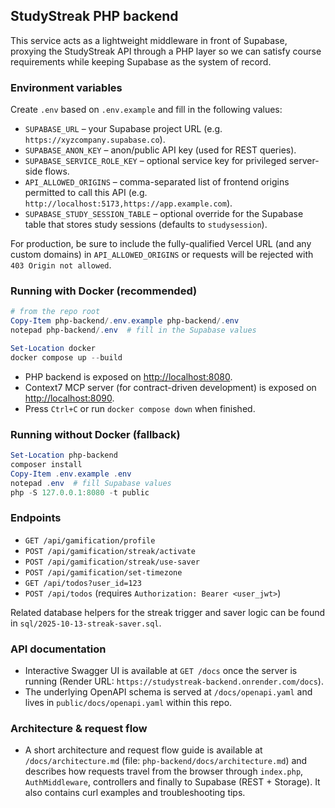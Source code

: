 ## StudyStreak PHP backend

This service acts as a lightweight middleware in front of Supabase, proxying the StudyStreak API through a PHP layer so we can satisfy course requirements while keeping Supabase as the system of record.

### Environment variables

Create `.env` based on `.env.example` and fill in the following values:

- `SUPABASE_URL` – your Supabase project URL (e.g. `https://xyzcompany.supabase.co`).
- `SUPABASE_ANON_KEY` – anon/public API key (used for REST queries).
- `SUPABASE_SERVICE_ROLE_KEY` – optional service key for privileged server-side flows.
- `API_ALLOWED_ORIGINS` – comma-separated list of frontend origins permitted to call this API (e.g. `http://localhost:5173,https://app.example.com`).
- `SUPABASE_STUDY_SESSION_TABLE` – optional override for the Supabase table that stores study sessions (defaults to `studysession`).

For production, be sure to include the fully-qualified Vercel URL (and any custom domains) in `API_ALLOWED_ORIGINS` or requests will be rejected with `403 Origin not allowed`.

### Running with Docker (recommended)

```powershell
# from the repo root
Copy-Item php-backend/.env.example php-backend/.env
notepad php-backend/.env  # fill in the Supabase values

Set-Location docker
docker compose up --build
```

- PHP backend is exposed on <http://localhost:8080>.
- Context7 MCP server (for contract-driven development) is exposed on <http://localhost:8090>.
- Press `Ctrl+C` or run `docker compose down` when finished.

### Running without Docker (fallback)

```powershell
Set-Location php-backend
composer install
Copy-Item .env.example .env
notepad .env  # fill Supabase values
php -S 127.0.0.1:8080 -t public
```

### Endpoints

- `GET /api/gamification/profile`
- `POST /api/gamification/streak/activate`
- `POST /api/gamification/streak/use-saver`
- `POST /api/gamification/set-timezone`
- `GET /api/todos?user_id=123`
- `POST /api/todos` (requires `Authorization: Bearer <user_jwt>`)

Related database helpers for the streak trigger and saver logic can be found in `sql/2025-10-13-streak-saver.sql`.

### API documentation

- Interactive Swagger UI is available at `GET /docs` once the server is running (Render URL: `https://studystreak-backend.onrender.com/docs`).
- The underlying OpenAPI schema is served at `/docs/openapi.yaml` and lives in `public/docs/openapi.yaml` within this repo.

### Architecture & request flow

- A short architecture and request flow guide is available at `/docs/architecture.md` (file: `php-backend/docs/architecture.md`) and describes how requests travel from the browser through `index.php`, `AuthMiddleware`, controllers and finally to Supabase (REST + Storage). It also contains curl examples and troubleshooting tips.

